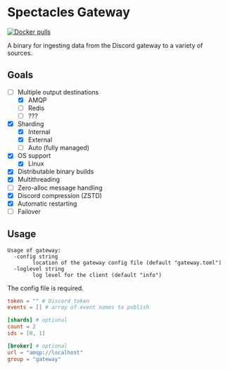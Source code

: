 # Spectacles Gateway

[![Docker pulls](https://img.shields.io/docker/pulls/spectacles/gateway)](https://hub.docker.com/r/spectacles/gateway)

A binary for ingesting data from the Discord gateway to a variety of sources.

## Goals

- [ ] Multiple output destinations
	- [x] AMQP
	- [ ] Redis
	- [ ] ???
- [x] Sharding
	- [x] Internal
	- [x] External
	- [ ] Auto (fully managed)
- [x] OS support
	- [x] Linux
- [x] Distributable binary builds
- [x] Multithreading
- [ ] Zero-alloc message handling
- [x] Discord compression (ZSTD)
- [x] Automatic restarting
- [ ] Failover

## Usage

```
Usage of gateway:
  -config string
        location of the gateway config file (default "gateway.toml")
  -loglevel string
        log level for the client (default "info")
```

The config file is required.

```toml
token = "" # Discord token
events = [] # array of event names to publish

[shards] # optional
count = 2
ids = [0, 1]

[broker] # optional
url = "amqp://localhost"
group = "gateway"
```
